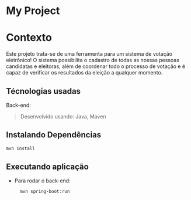 # My Project

# Contexto
Este projeto trata-se de uma ferramenta para um sistema de votação eletrônico! O sistema possibilita o cadastro de todas as nossas pessoas candidatas e eleitoras, além de coordenar todo o processo de votação e é capaz de verificar os resultados da eleição a qualquer momento.

## Técnologias usadas

Back-end:
> Desenvolvido usando: Java, Maven

## Instalando Dependências
 
```bash
mvn install
``` 
## Executando aplicação

* Para rodar o back-end:

  ```
    mvn spring-boot:run
  ```